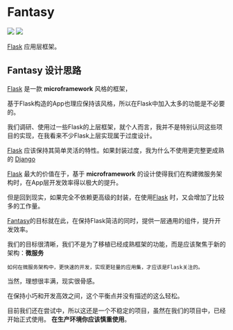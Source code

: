 # Fantasy

![](https://secure.travis-ci.org/wangwenpei/fantasy.png?branch=master)
![](https://codecov.io/github/wangwenpei/fantasy/coverage.svg?branch=master)


[Flask](http://flask.pocoo.org/) 应用层框架。


Fantasy 设计思路
--------------------
[Flask](http://flask.pocoo.org/) 是一款 **microframework** 风格的框架，

基于Flask构造的App也理应保持该风格，所以在Flask中加入太多的功能是不必要的。


我们调研、使用过一些Flask的上层框架，就个人而言，我并不是特别认同这些项目的实现，在我看来不少Flask上层实现属于过度设计。

[Flask](http://flask.pocoo.org/) 应该保持其简单灵活的特性。如果封装过度，我为什么不使用更完整更成熟的 [Django](https://www.djangoproject.com/)


[Flask](http://flask.pocoo.org/) 最大的价值在于，基于 **microframework** 的设计使得我们在构建微服务架构时，在App层开发效率得以极大的提升。

但是回到现实，如果完全不依赖更高级的封装，在使用[Flask](http://flask.pocoo.org/) 时，又会增加了比较多的工作量。

[Fantasy](https://github.com/wangwenpei/fantasy)的目标就在此，在保持Flask简洁的同时，提供一层通用的组件，提升开发效率。

我们的目标很清晰，我们不是为了移植已经成熟框架的功能，而是应该聚焦于新的架构：**微服务**


    如何在微服务架构中，更快速的开发，实现更轻量的应用集，才应该是Flask关注的。


当然，理想很丰满，现实很骨感。

在保持小巧和开发高效之间，这个平衡点并没有描述的这么轻松。

目前我们还在尝试中，所以这还是一个不稳定的项目，虽然在我们的项目中，已经开始正式使用。
**在生产环境你应该慎重使用**。
